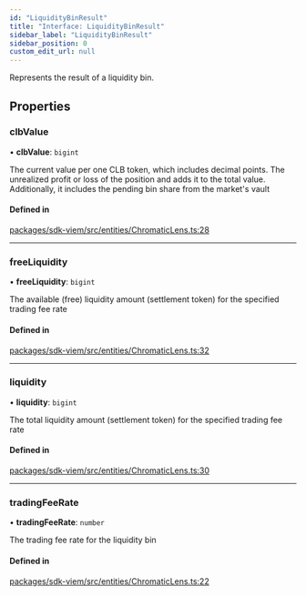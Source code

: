 ```yaml
---
id: "LiquidityBinResult"
title: "Interface: LiquidityBinResult"
sidebar_label: "LiquidityBinResult"
sidebar_position: 0
custom_edit_url: null
---
```


Represents the result of a liquidity bin.

## Properties

### clbValue

• **clbValue**: `bigint`

The current value per one CLB token, which includes decimal points.
The unrealized profit or loss of the position and adds it to the total value.
Additionally, it includes the pending bin share from the market's vault

#### Defined in

[packages/sdk-viem/src/entities/ChromaticLens.ts:28](https://github.com/chromatic-protocol/sdk/blob/28b8987/packages/sdk-viem/src/entities/ChromaticLens.ts#L28)

___

### freeLiquidity

• **freeLiquidity**: `bigint`

The available (free) liquidity amount (settlement token) for the specified trading fee rate

#### Defined in

[packages/sdk-viem/src/entities/ChromaticLens.ts:32](https://github.com/chromatic-protocol/sdk/blob/28b8987/packages/sdk-viem/src/entities/ChromaticLens.ts#L32)

___

### liquidity

• **liquidity**: `bigint`

The total liquidity amount (settlement token) for the specified trading fee rate

#### Defined in

[packages/sdk-viem/src/entities/ChromaticLens.ts:30](https://github.com/chromatic-protocol/sdk/blob/28b8987/packages/sdk-viem/src/entities/ChromaticLens.ts#L30)

___

### tradingFeeRate

• **tradingFeeRate**: `number`

The trading fee rate for the liquidity bin

#### Defined in

[packages/sdk-viem/src/entities/ChromaticLens.ts:22](https://github.com/chromatic-protocol/sdk/blob/28b8987/packages/sdk-viem/src/entities/ChromaticLens.ts#L22)
